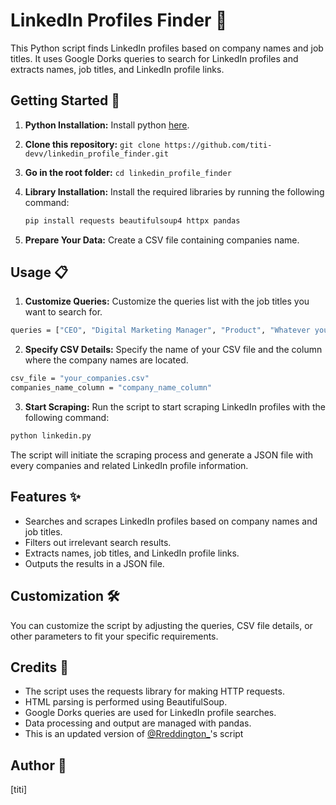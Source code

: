 # LinkedIn Profiles Finder 🎯

This Python script finds LinkedIn profiles based on company names and job titles. It uses Google Dorks queries to search for LinkedIn profiles and extracts names, job titles, and LinkedIn profile links.

## Getting Started 🚀

1. **Python Installation:** Install python [here](https://www.python.org/downloads/).

2. **Clone this repository:** `git clone https://github.com/titi-devv/linkedin_profile_finder.git`

3. **Go in the root folder:** `cd linkedin_profile_finder`

4. **Library Installation:** Install the required libraries by running the following command:

   ```bash
   pip install requests beautifulsoup4 httpx pandas
   ```

5. **Prepare Your Data:**
   Create a CSV file containing companies name.

## Usage 📋

1. **Customize Queries:** Customize the queries list with the job titles you want to search for.

```bash
queries = ["CEO", "Digital Marketing Manager", "Product", "Whatever you want"]
```

2. **Specify CSV Details:** Specify the name of your CSV file and the column where the company names are located.

```bash
csv_file = "your_companies.csv"
companies_name_column = "company_name_column"
```

3. **Start Scraping:** Run the script to start scraping LinkedIn profiles with the following command:

```bash
python linkedin.py
```

The script will initiate the scraping process and generate a JSON file with every companies and related LinkedIn profile information.

## Features ✨

- Searches and scrapes LinkedIn profiles based on company names and job titles.
- Filters out irrelevant search results.
- Extracts names, job titles, and LinkedIn profile links.
- Outputs the results in a JSON file.

## Customization 🛠️

You can customize the script by adjusting the queries, CSV file details, or other parameters to fit your specific requirements.

## Credits 🙌

- The script uses the requests library for making HTTP requests.
- HTML parsing is performed using BeautifulSoup.
- Google Dorks queries are used for LinkedIn profile searches.
- Data processing and output are managed with pandas.
- This is an updated version of [@Rreddington\_](https://twitter.com/Rreddington_)'s script

## Author 👤

[titi]
